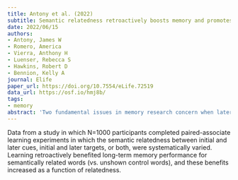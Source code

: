 ```yaml
---
title: Antony et al. (2022)
subtitle: Semantic relatedness retroactively boosts memory and promotes memory interdependence across episodes
date: 2022/06/15
authors:
- Antony, James W
- Romero, America
- Vierra, Anthony H
- Luenser, Rebecca S
- Hawkins, Robert D
- Bennion, Kelly A
journal: Elife
paper_url: https://doi.org/10.7554/eLife.72519
data_url: https://osf.io/hmj8b/
tags:
- memory
abstract: 'Two fundamental issues in memory research concern when later experiences strengthen or weaken initial memories and when the two memories become linked or remain independent. A promising candidate for explaining these issues is semantic relatedness. Here, across five paired-associate learning experiments (N=1000), we systematically varied the semantic relatedness between initial and later cues, initial and later targets, or both. We found that learning retroactively benefited long-term memory performance for semantically related words (vs. unshown control words), and these benefits increased as a function of relatedness. Critically, memory dependence between initial and later pairs also increased with relatedness, suggesting that pre-existing semantic relationships promote interdependence for memories formed across episodes. We also found that modest retroactive benefits, but not interdependencies, emerged when subjects learned via studying rather than practice testing. These findings demonstrate that semantic relatedness during new learning retroactively strengthens old associations while scaffolding new ones into well-fortified memory traces.'
---
```


Data from a study in which N=1000 participants completed paired-associate learning experiments in which the semantic relatedness between initial and later cues, initial and later targets, or both, were systematically varied. Learning retroactively benefited long-term memory performance for semantically related words (vs. unshown control words), and these benefits increased as a function of relatedness.
